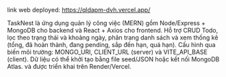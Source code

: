 link web deployed: https://qldapm-dvh.vercel.app/

TaskNest là ứng dụng quản lý công việc (MERN) gồm Node/Express + MongoDB cho backend và React + Axios cho frontend. Hỗ trợ CRUD Todo, lọc theo trạng thái và khoảng ngày, phân trang danh sách và xem thống kê (tổng, đã hoàn thành, đang pending, sắp đến hạn, quá hạn). Cấu hình qua biến môi trường: MONGO_URI, CLIENT_URL (server) và VITE_API_BASE (client). Dữ liệu có thể khởi tạo bằng file seed/JSON hoặc kết nối MongoDB Atlas. và được triển khai trên Render/Vercel.

